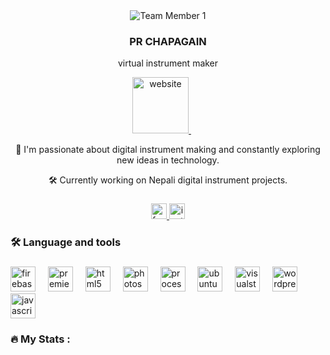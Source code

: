 <div align="center">
  <div class="team-member">
                        <img alt="Team Member 1" class="team-member-image" src="https://blogger.googleusercontent.com/img/b/R29vZ2xl/AVvXsEjAMRsIQNMNarTddve4k7WvjvivWu8Uv6Rw5lpXNAipyA58ZX2QQoihS-voHeYgdR2khOGDKnaMP1t_kRiOLO0axEXZDGkPF1lhkzw-pC5C5ajiYByeqePlT92pp8_IiKtGic22ogZRQnvb3Stxw2oYlB1iFOoeRSNy2E7HF1w05_P9uxVH_zcg0JyVH6XG/s320/20240127_081109.png">
                        <div class="team-member-info">
                            <h3>PR CHAPAGAIN</h3>
                            <p>virtual instrument maker</p>
                            <a href="https://www.prchapagain.com.np" rel="noopener noreferrer" target="_blank">
                                <i class="fas fa-globe"></i> 
                             <img src="https://www.downloadclipart.net/large/19237-login-button-design.png" height="90" alt="website"  />
  <img width="20" />
                            </a>
                            <div class="social-icons">
                                <a href="https://www.facebook.com/prchapagain" target="_blank"><i class="fab fa-facebook"></i></a>
                                <a href="#" target="_blank"><i class="fab fa-twitter"></i></a>
                                <a href="https://www.instagram.com/prchapagain" target="_blank"><i class="fab fa-instagram"></i></a>
                            </div>
                        </div>
                    </div>

  <p>🚀 I'm passionate about digital instrument making and constantly exploring new ideas in technology.</p>
  <p>🛠️ Currently working on Nepali digital instrument projects.</p>

<div align="center">
 
</div>

###

<div align="center">
  <a href="https://www.facebook.com/prchapagain" target="_blank">
    <img src="https://img.shields.io/static/v1?message=Facebook&logo=facebook&label=&color=1877F2&logoColor=white&labelColor=&style=for-the-badge" height="25" alt="facebook logo"  />
  </a>
  <a href="https://www.instagram.com/prchapagain" target="_blank">
    <img src="https://img.shields.io/static/v1?message=Instagram&logo=instagram&label=&color=E4405F&logoColor=white&labelColor=&style=for-the-badge" height="25" alt="instagram logo"  />
  </a>
</div>

###

<h3 align="left">🛠 Language and tools</h3>

###

<div align="left">
  <img src="https://cdn.jsdelivr.net/gh/devicons/devicon/icons/firebase/firebase-plain-wordmark.svg" height="40" alt="firebase logo"  />
  <img width="12" />
  <img src="https://cdn.jsdelivr.net/gh/devicons/devicon/icons/premierepro/premierepro-plain.svg" height="40" alt="premierepro logo"  />
  <img width="12" />
  <img src="https://cdn.jsdelivr.net/gh/devicons/devicon/icons/html5/html5-original.svg" height="40" alt="html5 logo"  />
  <img width="12" />
  <img src="https://cdn.jsdelivr.net/gh/devicons/devicon/icons/photoshop/photoshop-plain.svg" height="40" alt="photoshop logo"  />
  <img width="12" />
  <img src="https://cdn.jsdelivr.net/gh/devicons/devicon/icons/processing/processing-original.svg" height="40" alt="processing logo"  />
  <img width="12" />
  <img src="https://cdn.jsdelivr.net/gh/devicons/devicon/icons/ubuntu/ubuntu-plain.svg" height="40" alt="ubuntu logo"  />
  <img width="12" />
  <img src="https://cdn.jsdelivr.net/gh/devicons/devicon/icons/visualstudio/visualstudio-plain.svg" height="40" alt="visualstudio logo"  />
  <img width="12" />
  <img src="https://cdn.jsdelivr.net/gh/devicons/devicon/icons/wordpress/wordpress-original.svg" height="40" alt="wordpress logo"  />
  <img width="12" />
  <img src="https://cdn.jsdelivr.net/gh/devicons/devicon/icons/javascript/javascript-original.svg" height="40" alt="javascript logo"  />
</div>

###

<h3 align="left">🔥   My Stats :</h3>

###
